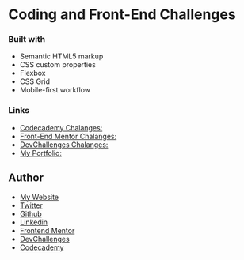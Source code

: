 # Coding and Front-End Challenges

### Built with

- Semantic HTML5 markup
- CSS custom properties
- Flexbox
- CSS Grid
- Mobile-first workflow

### Links

- [Codecademy Chalanges:](https://your-solution-url.com)
- [Front-End Mentor Chalanges:](https://your-solution-url.com)
- [DevChallenges Chalanges:](https://your-solution-url.com)
- [My Portfolio:](https://ismailcourr.ml)

## Author

- [My Website](https://www.ismailcourr.ml)
- [Twitter](https://www.twitter.com/ismailcourr)
- [Github](https://github.com/Ismailco)
- [Linkedin](https://www.linkedin.com/in/ismailcourr/)
- [Frontend Mentor](https://www.frontendmentor.io/profile/yourusername)
- [DevChallenges](https://devchallenges.io/portfolio/Ismailco)
- [Codecademy](https://www.codecademy.com/profiles/Digitalcitizen96)
